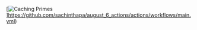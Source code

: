 [![Caching Primes](https://github.com/sachinthapa/august_6_actions/actions/workflows/main.yml/badge.svg)]https://github.com/sachinthapa/august_6_actions/actions/workflows/main.yml)


